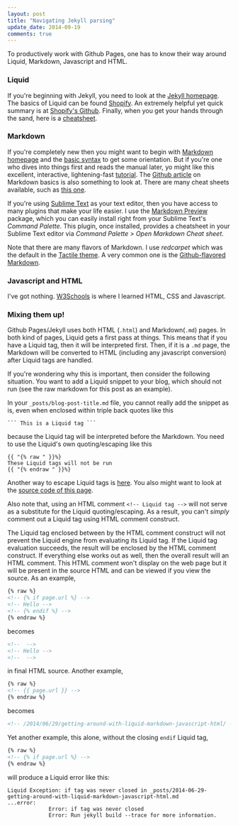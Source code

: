 ```yaml
---
layout: post
title: "Navigating Jekyll parsing"
update_date: 2014-09-19
comments: true
---
```


To productively work with Github Pages, one has to know their way around Liquid,
Markdown, Javascript and HTML.

### Liquid
If you're beginning with Jekyll, you need to look at the [Jekyll homepage](http://jekyllrb.com/).
The basics of Liquid can be found [Shopify](http://docs.shopify.com/themes/liquid-basics).
An extremely helpful yet quick summary is at
[Shopify's Github](https://github.com/Shopify/liquid/wiki/Liquid-for-Designers).
Finally, when you get your hands through the sand, here is a
[cheatsheet](http://cheat.markdunkley.com/).

### Markdown
If you're completely new then you might want to begin with
[Markdown homepage](http://daringfireball.net/projects/markdown/) and
the [basic syntax](http://daringfireball.net/projects/markdown/syntax) to get some orientation.
But if you're one who dives into things first and reads the manual later, yo might like this
excellent, interactive, lightening-fast [tutorial](http://markdowntutorial.com/).
The [Github article](https://help.github.com/articles/markdown-basics) on Markdown basics is
also something to look at. There are many cheat sheets available, such as
[this one](https://github.com/adam-p/markdown-here/wiki/Markdown-Cheatsheet).

If you're using [Sublime Text](http://www.sublimetext.com/3) as your text editor, then you
have access to many plugins that make your life easier. I use the
[Markdown Preview](https://github.com/revolunet/sublimetext-markdown-preview) package,
which you can easily install right from your Sublime Text's *Command Palette*. This plugin, once
installed, provides a cheatsheet in your Sublime Text editor via
*Command Palette > Open Markdown Cheat sheet*.

Note that there are many flavors of Markdown. I use *redcarpet* which was the default in the
[Tactile theme](https://github.com/jasonlong/tactile-theme). A very common one is the
[Github-flavored Markdown](https://help.github.com/articles/github-flavored-markdown).

### Javascript and HTML
I've got nothing. [W3Schools](http://www.w3schools.com/js/DEFAULT.asp) is where I learned
HTML, CSS and Javascript.

### Mixing them up!
Github Pages/Jekyll uses both HTML (`.html`) and Markdown(`.md`) pages. In both kind of pages,
Liquid gets a first pass at things. This means that if you have a Liquid tag, then it will be
interpreted first. Then, if it is a `.md` page, the Markdown will be converted to HTML
(including any javascript conversion) after Liquid tags are handled.

If you're wondering why this is important, then consider the following situation. You want to
add a Liquid snippet to your blog, which should not run
(see the raw markdown for this post as an example).

In your `_posts/blog-post-title.md` file, you cannot really add the snippet as is, even
when enclosed within triple back quotes like this
```
``` This is a Liquid tag ```
```
because the Liquid tag will be interpreted before the Markdown.
You need to use the Liquid's own quoting/escaping like this

```
{{ "{% raw " }}%}
These Liquid tags will not be run
{{ "{% endraw " }}%}
```

Another way to escape Liquid tags is
[here](http://stackoverflow.com/questions/3426182/how-to-escape-liquid-template-tags). You also
might want to look at the [source code of this page](https://github.com/ankur-gupta/ankur-gupta.github.io/blob/master/_posts/2014-06-29-getting-around-with-liquid-markdown-javascript-html.md).

Also note that, using an HTML comment `<!-- Liquid tag -->` will not serve as a substitute
for the Liquid quoting/escaping. As a result, you can't *simply* comment out a
Liquid tag using HTML comment construct.

The Liquid tag enclosed between by the HTML comment
construct will not prevent the Liquid engine from evaluating its Liquid tag.
If the Liquid tag evaluation succeeds, the result will be enclosed by the HTML comment
construct. If everything else works out as well, then the overall result will an
HTML comment. This HTML comment won't display on the web page but it will be present in the
source HTML and can be viewed if you view the source. As an example,

```html
{% raw %}
<!-- {% if page.url %} -->
<!-- Hello -->
<!-- {% endif %} -->
{% endraw %}
```

becomes
```html
<!--  -->
<!-- Hello -->
<!--  -->
```

in final HTML source. Another example,
```html
{% raw %}
<!-- {{ page.url }} -->
{% endraw %}
```

becomes
```html
<!-- /2014/06/29/getting-around-with-liquid-markdown-javascript-html/ -->
```

Yet another example, this alone, without the closing `endif` Liquid tag,
```html
{% raw %}
<!-- {% if page.url %} -->
{% endraw %}
```

will produce a Liquid error like this:
```
Liquid Exception: if tag was never closed in _posts/2014-06-29-getting-around-with-liquid-markdown-javascript-html.md
...error:
             Error: if tag was never closed
             Error: Run jekyll build --trace for more information.
```
